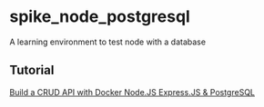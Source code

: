 # spike_node_postgresql

A learning environment to test node with a database

## Tutorial

[Build a CRUD API with Docker Node.JS Express.JS & PostgreSQL](https://www.youtube.com/watch?v=sDPw2Yp4JwE)

